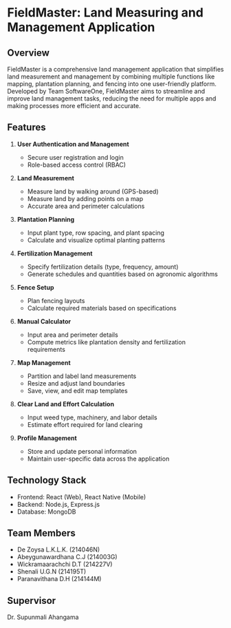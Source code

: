 # FieldMaster: Land Measuring and Management Application

## Overview

FieldMaster is a comprehensive land management application that simplifies land measurement and management by combining multiple functions like mapping, plantation planning, and fencing into one user-friendly platform. Developed by Team SoftwareOne, FieldMaster aims to streamline and improve land management tasks, reducing the need for multiple apps and making processes more efficient and accurate.

## Features

1. **User Authentication and Management**
   - Secure user registration and login
   - Role-based access control (RBAC)

2. **Land Measurement**
   - Measure land by walking around (GPS-based)
   - Measure land by adding points on a map
   - Accurate area and perimeter calculations

3. **Plantation Planning**
   - Input plant type, row spacing, and plant spacing
   - Calculate and visualize optimal planting patterns

4. **Fertilization Management**
   - Specify fertilization details (type, frequency, amount)
   - Generate schedules and quantities based on agronomic algorithms

5. **Fence Setup**
   - Plan fencing layouts
   - Calculate required materials based on specifications

6. **Manual Calculator**
   - Input area and perimeter details
   - Compute metrics like plantation density and fertilization requirements

7. **Map Management**
   - Partition and label land measurements
   - Resize and adjust land boundaries
   - Save, view, and edit map templates

8. **Clear Land and Effort Calculation**
   - Input weed type, machinery, and labor details
   - Estimate effort required for land clearing

9. **Profile Management**
   - Store and update personal information
   - Maintain user-specific data across the application

## Technology Stack

- Frontend: React (Web), React Native (Mobile)
- Backend: Node.js, Express.js
- Database: MongoDB

## Team Members

- De Zoysa L.K.L.K. (214046N)
- Abeygunawardhana C.J (214003G)
- Wickramaarachchi D.T (214227V)
- Shenali U.G.N (214195T)
- Paranavithana D.H (214144M)

## Supervisor

Dr. Supunmali Ahangama

